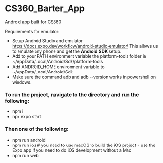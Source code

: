 # CS360_Barter_App

Android app built for CS360 

Requirements for emulator:
- Setup Android Studio and emulator https://docs.expo.dev/workflow/android-studio-emulator/
    This allows us to emulate any phone and get the **Android** **SDK** setup.
- Add to your PATH environment variable the platform-tools folder in ~/AppData/Local/Android/Sdk/platform-tools
- Add ANDROID_HOME environment variable to ~/AppData/Local/Android/Sdk
- Make sure the command adb and adb --version works in powershell on windows.

### To run the project, navigate to the directory and run the following:
- npm i
- npx expo start
  
### Then one of the following:
- npm run android
- npm run ios # you need to use macOS to build the iOS project - use the Expo app if you need to do iOS development without a Mac
- npm run web
